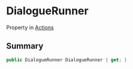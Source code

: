 # DialogueRunner

Property in [Actions](./)

## Summary

```csharp
public DialogueRunner DialogueRunner { get; }
```
